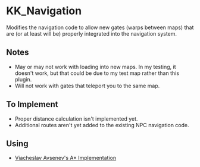 KK_Navigation
=============
Modifies the navigation code to allow new gates (warps between maps) that are (or at least will be) properly integrated into the navigation system.

Notes
-----
* May or may not work with loading into new maps. In my testing, it doesn't work, but that could be due to my test map rather than this plugin.
* Will not work with gates that teleport you to the same map.

To Implement
------------
* Proper distance calculation isn't implemented yet.
* Additional routes aren't yet added to the existing NPC navigation code.

Using
-----
* [Viacheslav Avsenev's A* Implementation](https://github.com/snmslavk/AStar)
